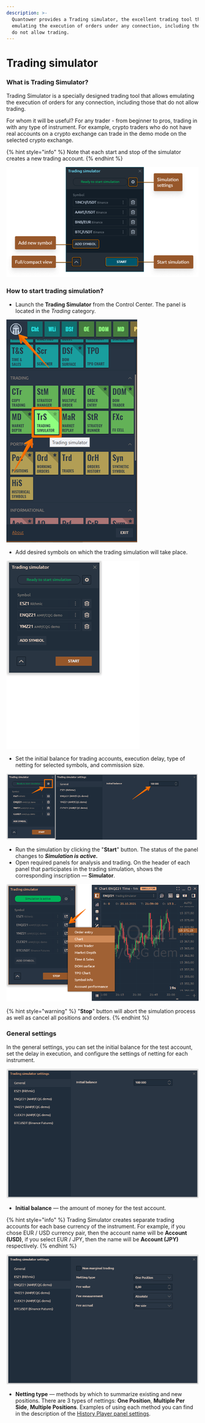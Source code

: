 ```yaml
---
description: >-
  Quantower provides a Trading simulator, the excellent trading tool that allows
  emulating the execution of orders under any connection, including those that
  do not allow trading.
---
```


# Trading simulator

### What is Trading Simulator?

Trading Simulator is a specially designed trading tool that allows emulating the execution of orders for any connection, including those that do not allow trading.

For whom it will be useful? For any trader - from beginner to pros, trading in with any type of instrument. For example, crypto traders who do not have real accounts on a crypto exchange can trade in the demo mode on the selected crypto exchange.

{% hint style="info" %}
Note that each start and stop of the simulator creates a new trading account.
{% endhint %}

![General view of Trading Simulator panel](../.gitbook/assets/simulator.png)

### How to start trading simulation?

* Launch the **Trading Simulator** from the Control Center. The panel is located in the _Trading_ category.

![](<../.gitbook/assets/image (350) (1) (1).png>)

* Add desired symbols on which the trading simulation will take place.

![Adding the trading symbol to Trading Simulator panel](<../.gitbook/assets/trading simulator.gif>)

* Set the initial balance for trading accounts, execution delay, type of netting for selected symbols, and commission size.&#x20;

![Set initial balance for trading](<../.gitbook/assets/image (352) (1) (1).png>)

* Run the simulation by clicking the "**Start**" button. The status of the panel changes to _**Simulation is active.**_
* Open required panels for analysis and trading. On the header of each panel that participates in the trading simulation, shows the corresponding inscription — **Simulator**.

![You can open panels that linked to the simulation process](<../.gitbook/assets/image (348) (1) (1).png>)

{% hint style="warning" %}
"**Stop**" button will abort the simulation process as well as cancel all positions and orders.
{% endhint %}

### General settings

In the general settings, you can set the initial balance for the test account, set the delay in execution, and configure the settings of netting for each instrument.

![General settings for accounts and symbols](<../.gitbook/assets/image (346) (1) (1).png>)

* **Initial balance** — the amount of money for the test account.

{% hint style="info" %}
Trading Simulator creates separate trading accounts for each base currency of the instrument. For example, if you chose EUR / USD currency pair, then the account name will be **Account (USD)**, if you select EUR / JPY, then the name will be **Account (JPY)** respectively.
{% endhint %}

![General settings for symbols in Trading Simulator](<../.gitbook/assets/image (349) (2).png>)

* **Netting type** — methods by which to summarize existing and new positions. There are 3 types of nettings: **One Position**, **Multiple Per Side**, **Multiple Positions**. Examples of using each method you can find in the description of the [History Player panel settings](https://help.quantower.com/trading-panels/history-player#general-and-instruments-settings).
